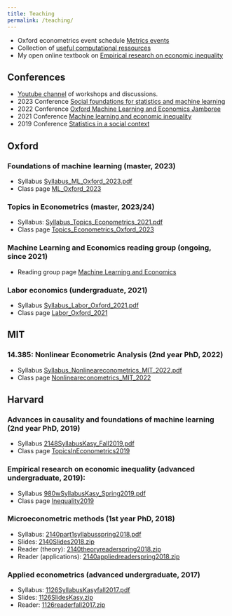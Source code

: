 ```yaml
---
title: Teaching
permalink: /teaching/
---
```


* Oxford econometrics event schedule [Metrics events](http://econbase.uk/events/)  
* Collection of [useful computational ressources](/home/computationlinks/)
* My open online textbook on [Empirical research on economic inequality](http://inequalityresearch.net/) 

## Conferences

* [Youtube channel](https://www.youtube.com/channel/UCB3VHmtU-Acta1o0wbzWaag/videos) of workshops and discussions.
* 2023 Conference [Social foundations for statistics and machine learning](https://maxkasy.github.io/home/social_foundations_workshop/)
* 2022 Conference [Oxford Machine Learning and Economics Jamboree](https://maxkasy.github.io/home/ML_Econ_Oxford/Jamboree_2022/)
* 2021 Conference [Machine learning and economic inequality](/home/ML_inequality_conference/)  
* 2019 Conference [Statistics in a social context](/home/StatisticsSocialConference/)  


## Oxford

### Foundations of machine learning  (master, 2023)
* Syllabus [Syllabus_ML_Oxford_2023.pdf](/home/files/teaching/ML_Oxford_2023/Syllabus_ML_Oxford_2023.pdf)
* Class page [ML_Oxford_2023](/home/ML_Oxford_2023)

### Topics in Econometrics (master, 2023/24)  
* Syllabus: [Syllabus_Topics_Econometrics_2021.pdf](/home/files/teaching/Topics_Econometrics_Oxford_2023/Syllabus_Topics_Econometrics_2021.pdf)  
* Class page [Topics_Econometrics_Oxford_2023](/home/Topics_Econometrics_Oxford_2023)  

### Machine Learning and Economics reading group (ongoing, since 2021)
* Reading group page [Machine Learning and Economics](/home/ML_Econ_Oxford/) 

### Labor economics (undergraduate, 2021)
* Syllabus [Syllabus_Labor_Oxford_2021.pdf](/home/files/teaching/Labor_Oxford_2021/Syllabus_Labor_Oxford_2021.pdf)
* Class page [Labor_Oxford_2021](/home/Labor_Oxford_2021)


## MIT

### 14.385: Nonlinear Econometric Analysis (2nd year PhD, 2022)

* Syllabus [Syllabus_Nonlineareconometrics_MIT_2022.pdf](/home/files/teaching/Nonlineareconometrics_MIT_2022/Syllabus_Nonlineareconometrics_MIT_2022.pdf)  
* Class page [Nonlineareconometrics_MIT_2022](/home/Nonlineareconometrics_MIT_2022)  


## Harvard

### Advances in causality and foundations of machine learning  (2nd year PhD, 2019)
* Syllabus [2148SyllabusKasy_Fall2019.pdf](/home/files/teaching/TopicsEconometrics2019/2148SyllabusKasy_Fall2019.pdf)
* Class page [TopicsInEconometrics2019](/home/TopicsInEconometrics2019)

### Empirical research on economic inequality (advanced undergraduate, 2019):
* Syllabus [980wSyllabusKasy_Spring2019.pdf](/home/files/teaching/Inequality2019/980wSyllabusKasy_Spring2019.pdf) 
* Class page [Inequality2019](/home/Inequality2019)

### Microeconometric methods (1st year PhD, 2018)
* Syllabus: [2140part1syllabusspring2018.pdf](/home/files/teaching/MicroeconometricMethods/2140part1syllabusspring2018.pdf) 
* Slides: [2140Slides2018.zip](/home/files/teaching/MicroeconometricMethods/2140Slides2018.zip) 
* Reader (theory): [2140theoryreaderspring2018.zip](/home/files/teaching/MicroeconometricMethods/2140theoryreaderspring2018.zip) 
* Reader (applications): [2140appliedreaderspring2018.zip](/home/files/teaching/MicroeconometricMethods/2140appliedreaderspring2018.zip) 

<!-- ### Topics in econometrics (2nd year PhD, 2017)

* Syllabus: [2148syllabuskasy2017.pdf](/home/files/teaching/TopicsEconometrics/2148syllabuskasy2017.pdf) 
* Slides: [2148SlidesFall2017.zip](/home/files/teaching/TopicsEconometrics/2148SlidesFall2017.zip) 
* Reader: [2148readerfall2017.zip](/home/files/teaching/TopicsEconometrics/2148readerfall2017.zip)  -->


### Applied econometrics (advanced undergraduate, 2017)
* Syllabus: [1126SyllabusKasyfall2017.pdf](/home/files/teaching/AppliedEconometrics/1126SyllabusKasyfall2017.pdf) 
* Slides: [1126SlidesKasy.zip](/home/files/teaching/AppliedEconometrics/1126SlidesKasy.zip) 
* Reader: [1126readerfall2017.zip](/home/files/teaching/AppliedEconometrics/1126readerfall2017.zip) 
